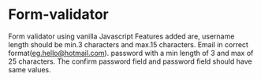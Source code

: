 # Form-validator
Form validator using vanilla Javascript
Features added are,
username length should be min.3 characters and max.15 characters.
Email in correct format(eg.hello@hotmail.com).
password with a min length of 3 and max of 25 characters.
The confirm password field and password field should have same values.
